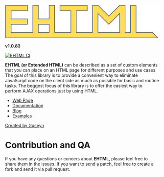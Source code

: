 <img src="https://raw.githubusercontent.com/Guseyn/logos/master/ehtml.svg?sanitize=true">

**v1.0.83**

[![EHTML CI](https://github.com/Guseyn/EHTML/actions/workflows/ehtml.yml/badge.svg?branch=master)](https://github.com/Guseyn/EHTML/actions/workflows/ehtml.yml)

**EHTML (or Extended HTML)** can be described as a set of custom elements that you can place on an HTML page for different purposes and use cases. The goal of this library is to provide a convenient way to eliminate JavaScript code on the client side as much as possible for basic and routine tasks. The beggest focus of this library is to offer the easiest way to perform AJAX operations just by using HTML.

- [Web Page](https://e-html.org)
- [Documentation](https://e-html.org/html/documentation.html)
- [Blog](https://e-html.org/html/blog.html)
- [Examples](https://e-html.org/html/examples.html)

[Created by Guseyn](https://guseyn.com/html/about.html)

# Contribution and QA

If you have any questions or concers about **EHTML**, please feel free to share them in the [issues](https://github.com/Guseyn/EHTML/issues). If you want to send a patch, feel free to create a fork and send it via pull request.
